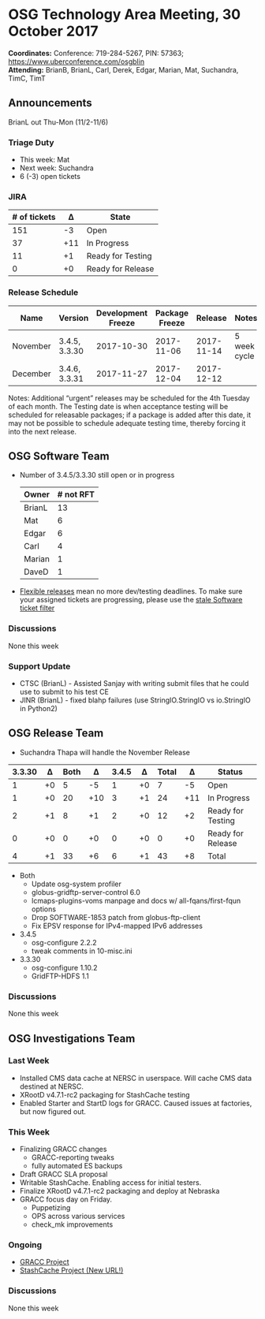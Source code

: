 # OSG Technology Area Meeting, 30 October 2017

**Coordinates:** Conference: 719-284-5267, PIN: 57363; <https://www.uberconference.com/osgblin>  
**Attending:** BrianB, BrianL, Carl, Derek, Edgar, Marian, Mat, Suchandra, TimC, TimT  

## Announcements

BrianL out Thu-Mon (11/2-11/6)

### Triage Duty

-   This week: Mat
-   Next week: Suchandra
-   6 (-3) open tickets


### JIRA

| # of tickets | &Delta; | State             |
|------------ |------- |----------------- |
| 151          | -3      | Open              |
| 37           | +11     | In Progress       |
| 11           | +1      | Ready for Testing |
| 0            | +0      | Ready for Release |


### Release Schedule

| Name     | Version       | Development Freeze | Package Freeze | Release    | Notes        |
|-------- |------------- |------------------ |-------------- |---------- |------------ |
| November | 3.4.5, 3.3.30 | 2017-10-30         | 2017-11-06     | 2017-11-14 | 5 week cycle |
| December | 3.4.6, 3.3.31 | 2017-11-27         | 2017-12-04     | 2017-12-12 |              |

Notes: Additional “urgent” releases may be scheduled for the 4th Tuesday of each month. The Testing date is when acceptance testing will be scheduled for releasable packages; if a package is added after this date, it may not be possible to schedule adequate testing time, thereby forcing it into the next release.  


## OSG Software Team

-   Number of 3.4.5/3.3.30 still open or in progress

    | Owner  | # not RFT |
    |------ |--------- |
    | BrianL | 13        |
    | Mat    | 6         |
    | Edgar  | 6         |
    | Carl   | 4         |
    | Marian | 1         |
    | DaveD  | 1         |

-   [Flexible releases](https://opensciencegrid.github.io/technology/policy/flexible-release-model/) mean no more dev/testing deadlines. To make sure your assigned tickets are progressing, please use the [stale Software ticket filter](https://jira.opensciencegrid.org/issues/?filter=16356)


### Discussions

None this week  


### Support Update

-   CTSC (BrianL) - Assisted Sanjay with writing submit files that he could use to submit to his test CE
-   JINR (BrianL) - fixed blahp failures (use StringIO.StringIO vs io.StringIO in Python2)


## OSG Release Team

-   Suchandra Thapa will handle the November Release

| 3.3.30 | &Delta; | Both | &Delta; | 3.4.5 | &Delta; | Total | &Delta; | Status            |
|------- |-------- |----- |-------- |------ |-------- |------ |-------- |------------------ |
| 1      | +0      |  5   |  -5     | 1     | +0      |  7    |  -5     | Open              |
| 1      | +0      | 20   | +10     | 3     | +1      | 24    | +11     | In Progress       |
| 2      | +1      |  8   |  +1     | 2     | +0      | 12    |  +2     | Ready for Testing |
| 0      | +0      |  0   |  +0     | 0     | +0      |  0    |  +0     | Ready for Release |
| 4      | +1      | 33   |  +6     | 6     | +1      | 43    |  +8     | Total             |

-   Both  
    -   Update osg-system profiler
    -   globus-gridftp-server-control 6.0
    -   lcmaps-plugins-voms manpage and docs w/ all-fqans/first-fqun options
    -   Drop SOFTWARE-1853 patch from globus-ftp-client
    -   Fix EPSV response for IPv4-mapped IPv6 addresses
-   3.4.5  
    -   osg-configure 2.2.2
    -   tweak comments in 10-misc.ini
-   3.3.30  
    -   osg-configure 1.10.2
    -   GridFTP-HDFS 1.1


### Discussions

None this week

## OSG Investigations Team


### Last Week

-   Installed CMS data cache at NERSC in userspace.  Will cache CMS data destined at NERSC.
-   XRootD v4.7.1-rc2 packaging for StashCache testing
-   Enabled Starter and StartD logs for GRACC.  Caused issues at factories, but now figured out.


### This Week

-   Finalizing GRACC changes  
    -   GRACC-reporting tweaks
    -   fully automated ES backups
-   Draft GRACC SLA proposal
-   Writable StashCache. Enabling access for initial testers.  
-   Finalize XRootD v4.7.1-rc2 packaging and deploy at Nebraska
-   GRACC focus day on Friday.
    -   Puppetizing
    -   OPS across various services
    -   check_mk improvements


### Ongoing

-   [GRACC Project](https://jira.opensciencegrid.org/projects/GRACC/)
-   [StashCache Project (New URL!)](https://opensciencegrid.github.io/StashCache/)


### Discussions

None this week
